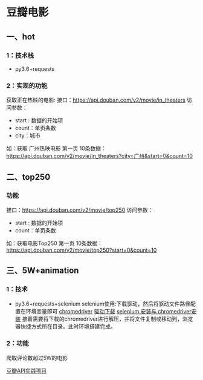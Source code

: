 # 豆瓣电影

## 一、hot

### 1：技术栈

- py3.6+requests

### 2：实现的功能

获取正在热映的电影:
接口：<https://api.douban.com/v2/movie/in_theaters>
访问参数：

- start : 数据的开始项
- count：单页条数
- city：城市

如：获取 广州热映电影 第一页 10条数据：
<https://api.douban.com/v2/movie/in_theaters?city=广州&start=0&count=10>

## 二、top250

### 功能

接口：<https://api.douban.com/v2/movie/top250>
访问参数：

- start : 数据的开始项
- count：单页条数
  
如：获取电影Top250 第一页 10条数据：<https://api.douban.com/v2/movie/top250?start=0&count=10>

## 三、5W+animation

### 1：技术

- py3.6+requests+selenium
 selenium使用:下载驱动，然后将驱动文件路径配置在环境变量即可
[chromedriver](https://www.cnblogs.com/qingqing-919/p/9055285.html)
[驱动下载](http://chromedriver.storage.googleapis.com/index.html)
[selenium 安装与 chromedriver安装](https://www.cnblogs.com/technologylife/p/5829944.html#3919615)
接着需要将下载的chromedriver进行解压，并将文件复制或移动到，浏览器快捷方式所在目录。此时环境搭建完成。

### 2：功能

爬取评论数超过5W的电影

[豆瓣API实践项目](https://blog.csdn.net/mario_faker/article/details/79618235)